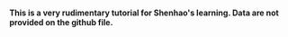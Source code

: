 #### This is a very rudimentary tutorial for Shenhao's learning. Data are not provided on the github file.